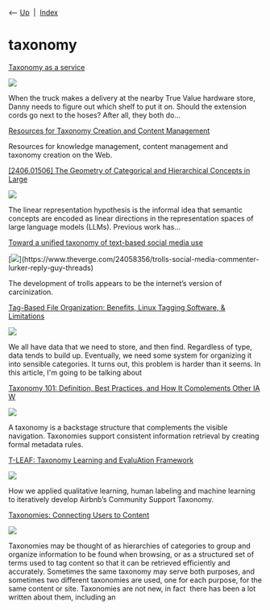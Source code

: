 <div class="nav">

⟵ [Up](index.html)  \|  [Index](index.html)

</div>

# taxonomy

<div class="cards">

<div class="card">

<div class="card-title">

[Taxonomy as a
service](https://seths.blog/2024/12/taxonomy-as-a-service/)

</div>

<div class="card-image">

[![](https://seths.blog/wp-content/uploads/2018/06/seth_godin_ogimages_v02_1806138-1.jpg)](https://seths.blog/2024/12/taxonomy-as-a-service/)

</div>

When the truck makes a delivery at the nearby True Value hardware store,
Danny needs to figure out which shelf to put it on. Should the extension
cords go next to the hoses? After all, they both do…

</div>

<div class="card">

<div class="card-title">

[Resources for Taxonomy Creation and Content
Management](https://www.loc.gov/flicc/wg/taxonomy.html)

</div>

Resources for knowledge management, content management and taxonomy
creation on the Web.

</div>

<div class="card">

<div class="card-title">

[\[2406.01506\] The Geometry of Categorical and Hierarchical Concepts in
Large](https://arxiv.org/abs/2406.01506)

</div>

<div class="card-image">

[![](https://arxiv.org/static/browse/0.3.4/images/arxiv-logo-fb.png)](https://arxiv.org/abs/2406.01506)

</div>

The linear representation hypothesis is the informal idea that semantic
concepts are encoded as linear directions in the representation spaces
of large language models (LLMs). Previous work has...

</div>

<div class="card">

<div class="card-title">

[Toward a unified taxonomy of text-based social media
use](https://www.theverge.com/24058356/trolls-social-media-commenter-lurker-reply-guy-threads)

</div>

<div class="card-image">

[![](https://cdn.vox-cdn.com/thumbor/iDM8eQA8iyXFKmOqp5YhigsF7aQ=/0x0:5123x3415/1200x628/filters:focal(2562x1708:2563x1709)/cdn.vox-cdn.com/uploads/chorus_asset/file/25262019/1945372516.jpg)](https://www.theverge.com/24058356/trolls-social-media-commenter-lurker-reply-guy-threads)

</div>

The development of trolls appears to be the internet’s version of
carcinization.

</div>

<div class="card">

<div class="card-title">

[Tag-Based File Organization: Benefits, Linux Tagging Software, &
Limitations](https://www.autodidacts.io/taxonomy-is-hard)

</div>

<div class="card-image">

[![](https://www.autodidacts.io/content/images/2022/10/index2.jpeg)](https://www.autodidacts.io/taxonomy-is-hard)

</div>

We all have data that we need to store, and then find. Regardless of
type, data tends to build up. Eventually, we need some system for
organizing it into sensible categories. It turns out, this problem is
harder than it seems. In this article, I'm going to be talking about

</div>

<div class="card">

<div class="card-title">

[Taxonomy 101: Definition, Best Practices, and How It Complements Other
IA W](https://www.nngroup.com/articles/taxonomy-101)

</div>

<div class="card-image">

[![](https://media.nngroup.com/media/articles/opengraph_images/Taxonomy101_59-small.png)](https://www.nngroup.com/articles/taxonomy-101)

</div>

A taxonomy is a backstage structure that complements the visible
navigation. Taxonomies support consistent information retrieval by
creating formal metadata rules.

</div>

<div class="card">

<div class="card-title">

[T-LEAF: Taxonomy Learning and EvaluAtion
Framework](https://medium.com/airbnb-engineering/t-leaf-taxonomy-learning-and-evaluation-framework-30ae19ce8c52?source=rss----53c7c27702d5---4)

</div>

<div class="card-image">

[![](https://miro.medium.com/v2/da:true/resize:fit:1200/0*X863W9ZDWmr7SlKW)](https://medium.com/airbnb-engineering/t-leaf-taxonomy-learning-and-evaluation-framework-30ae19ce8c52?source=rss----53c7c27702d5---4)

</div>

How we applied qualitative learning, human labeling and machine learning
to iteratively develop Airbnb’s Community Support Taxonomy.

</div>

<div class="card">

<div class="card-title">

[Taxonomies: Connecting Users to
Content](https://boxesandarrows.com/taxonomies-connecting-users-to-content)

</div>

<div class="card-image">

[![](https://boxesandarrows.com/wp-content/uploads/2021/04/kobu-agency-7okkFhxrxNw-unsplash-scaled.jpg)](https://boxesandarrows.com/taxonomies-connecting-users-to-content)

</div>

Taxonomies may be thought of as hierarchies of categories to group and
organize information to be found when browsing, or as a structured set
of terms used to tag content so that it can be retrieved efficiently and
accurately. Sometimes the same taxonomy may serve both purposes, and
sometimes two different taxonomies are used, one for each purpose, for
the same content or site. Taxonomies are not new, in fact  there has
been a lot written about them, including an

</div>

</div>
